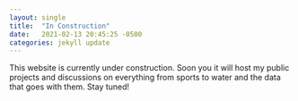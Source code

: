 ```yaml
---
layout: single
title:  "In Construction"
date:   2021-02-13 20:45:25 -0500
categories: jekyll update
---
```


This website is currently under construction. Soon you it will host my public projects and discussions on everything from sports to water and the data that goes with them. Stay tuned!
